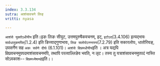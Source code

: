 ```yaml
---
index: 3.3.134
sutra: आशंसावचने लिङ्
vritti: nyasa

---
```

`आशंसे युक्तोऽधीयीय` इति।इङः लिङः सीयुट, उत्तमपुरुषैकवचनम्, इट्, `इटोऽत्`(3.4.106) इत्यद्भावः `सार्वधातुकमपित्`(1.2.4) इति ङित्त्वाद्गुणाभावः, `लिङ सलोपोऽनन्तस्य`(7.2.79) इति सकारलोपः, धातोरियङ्, उपसर्गेण सह `अकः सर्वणे दीर्घः` (6.1.101)। `आशंसे क्षिप्रमधीयीय`इति । अत्र यद्यपि क्षिप्रवचनमुपपदमाशंसावचनमपि, तथापि परत्वाल्लिङेव भवति, न लृट। तस्य तु यत्राशंसावचनमुपपदं नास्ति सोऽवकाशः-- `क्षिप्रमध्येषामहे`इति।।